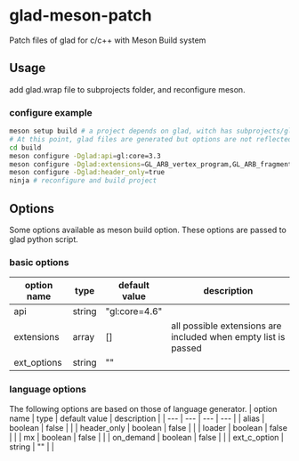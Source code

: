 # glad-meson-patch
Patch files of glad for c/c++ with Meson Build system

## Usage
add glad.wrap file to subprojects folder, and reconfigure meson.

### configure example
```bash
meson setup build # a project depends on glad, witch has subprojects/glad.wrap
# At this point, glad files are generated but options are not reflected
cd build
meson configure -Dglad:api=gl:core=3.3
meson configure -Dglad:extensions=GL_ARB_vertex_program,GL_ARB_fragment_program
meson configure -Dglad:header_only=true
ninja # reconfigure and build project
```

## Options
Some options available as meson build option.
These options are passed to glad python script.

<!-- > [!WARNING]
> To update options settings and regenrate glad files, you need to run `meson --reconfigure`. -->

### basic options
| option name | type | default value | description |
| --- | --- | --- | --- |
| api | string | "gl:core=4.6" |  |
| extensions | array | [] | all possible extensions are included when empty list is passed |
| ext_options | string | "" | |


### language options
The following options are based on those of language generator.
| option name | type | default value | description |
| --- | --- | --- | --- |
| alias | boolean | false | |
| header_only | boolean | false | |
| loader | boolean | false | |
| mx | boolean | false | |
| on_demand | boolean | false | |
| ext_c_option | string | "" | |




